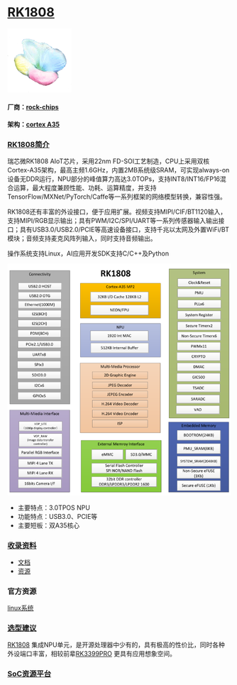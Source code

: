 ﻿# [RK1808](https://github.com/sochub/RK1808) 
[![sites](SoC/qitas.png)](http://www.qitas.cn)
#### 厂商：[rock-chips](https://github.com/sochub/rockchips)
#### 架构：[cortex A35](https://github.com/sochub/CA35)

### [RK1808简介](https://github.com/sochub/RK1808/wiki)

瑞芯微RK1808 AIoT芯片，采用22nm FD-SOI工艺制造，CPU上采用双核Cortex-A35架构，最高主频1.6GHz，内置2MB系统级SRAM，可实现always-on设备无DDR运行，NPU部分的峰值算力高达3.0TOPs，支持INT8/INT16/FP16混合运算，最大程度兼顾性能、功耗、运算精度，并支持TensorFlow/MXNet/PyTorch/Caffe等一系列框架的网络模型转换，兼容性强。

RK1808还有丰富的外设接口，便于应用扩展。视频支持MIPI/CIF/BT1120输入，支持MIPI/RGB显示输出；具有PWM/I2C/SPI/UART等一系列传感器输入输出接口；具有USB3.0/USB2.0/PCIE等高速设备接口，支持千兆以太网及外置WiFi/BT模块；音频支持麦克风阵列输入，同时支持音频输出。

操作系统支持Linux，AI应用开发SDK支持C/C++及Python

[![sites](docs/RK1808.png)](http://rock-chips.com/a/cn/product/RK18xilie/2019/0529/988.html)

* 主要特点：3.0TPOS NPU
* 功能特点：USB3.0、PCIE等
* 主要短板：双A35核心

### [收录资料](https://github.com/sochub/RK1808)

* [文档](docs/)
* [资源](src/)

 ### 官方资源

 [linux系统](https://github.com/rockchip-linux/kernel.git)

### [选型建议](https://github.com/sochub)

[RK1808](https://github.com/sochub/RK1808) 集成NPU单元，是开源处理器中少有的，具有极高的性价比，同时各种外设端口丰富，相较前辈[RK3399PRO](https://github.com/sochub/RK3399PRO) 更具有应用想象空间。

###  [SoC资源平台](http://www.qitas.cn)
